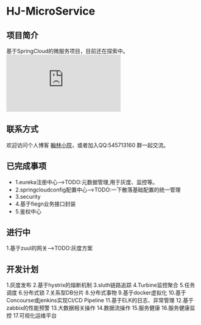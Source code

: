 # HJ-MicroService
## 项目简介
基于SpringCloud的微服务项目，目前还在探索中。<br>
![architecture](http://huhanlin.com/wp-admin/upload.php?item=683 "logic_architecture")  
## 联系方式
欢迎访问个人博客 [翰林小院](http://www.huhanlin.com)，或者加入QQ:545713160 群一起交流。<br>

## 已完成事项
* 1.eureka注册中心-->TODO:元数据管理,用于灰度、监控等。<br>
* 2.springcloudconfig配置中心-->TODO:一下散落基础配置的统一管理 <br>
* 3.security <br>
* 4.基于fiegn业务接口封装 <br>
* 5.鉴权中心 <br>

## 进行中
1.基于zuul的网关-->TODO:灰度方案 <br>

## 开发计划
1.灰度发布
2.基于hystrix的熔断机制
3.sluth链路追踪
4.Turbine监控聚合
5.任务调度
6.分布式锁
7.关系型DB分片
8.分布式事物
9.基于docker虚拟化
10.基于Concourse或jenkins实现CI/CD Pipeline
11.基于ELK的日志、异常管理
12.基于zabbix的性能预警
13.大数据相关操作
14.数据流操作
15.服务健康
16.服务健康监控
17.可视化运维平台
